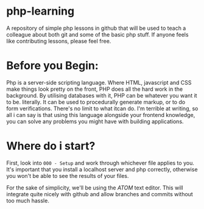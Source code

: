 # php-learning
A repository of simple php lessons in github that will be used to teach a colleague about both git and some of the basic php stuff. If anyone feels like contributing lessons, please feel free.

# Before you Begin:
Php is a server-side scripting language. Where HTML, javascript and CSS make things look pretty on the front, PHP does all the hard work in the background. By utilising databases with it, PHP can be whatever you want it to be. literally. It can be used to procedurally generate markup, or to do form verifications. There's no limit to what itcan do. I'm terrible at writing, so all i can say is that using this language alongside your frontend knowledge, you can solve any problems you might have with building applications.

# Where do i start?
First, look into `000 - Setup` and work through whichever file applies to you. It's important that you install a localhost server and php correctly, otherwise you won't be able to see the results of your files.

For the sake of simplicity, we'll be using the *ATOM* text editor. This will integrate quite nicely with github and allow branches and commits without too much hassle.
